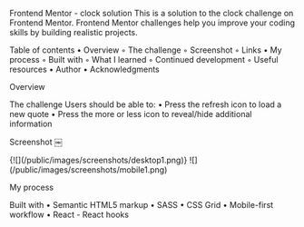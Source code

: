 Frontend Mentor - clock solution This is a solution to the clock challenge on
Frontend Mentor. Frontend Mentor challenges help you improve your coding skills
by building realistic projects.

Table of contents • Overview ◦ The challenge ◦ Screenshot ◦ Links • My process ◦
Built with ◦ What I learned ◦ Continued development ◦ Useful resources • Author
• Acknowledgments

Overview

The challenge Users should be able to: • Press the refresh icon to load a new
quote • Press the more or less icon to reveal/hide additional information

Screenshot ￼

<div>{![](/public/images/screenshots/desktop1.png)} ![](/public/images/screenshots/mobile1.png)
</div>



My process

Built with • Semantic HTML5 markup • SASS • CSS Grid • Mobile-first workflow •
React - React hooks

